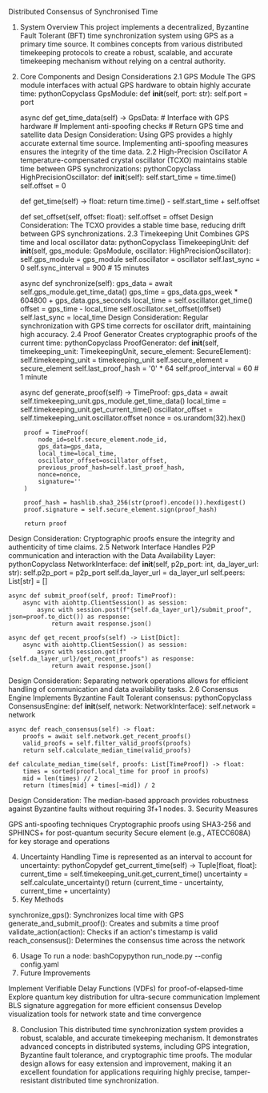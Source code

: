 Distributed Consensus of Synchronised Time
1. System Overview
This project implements a decentralized, Byzantine Fault Tolerant (BFT) time synchronization system using GPS as a primary time source. It combines concepts from various distributed timekeeping protocols to create a robust, scalable, and accurate timekeeping mechanism without relying on a central authority.
2. Core Components and Design Considerations
2.1 GPS Module
The GPS module interfaces with actual GPS hardware to obtain highly accurate time:
pythonCopyclass GpsModule:
    def __init__(self, port: str):
        self.port = port

    async def get_time_data(self) -> GpsData:
        # Interface with GPS hardware
        # Implement anti-spoofing checks
        # Return GPS time and satellite data
Design Consideration: Using GPS provides a highly accurate external time source. Implementing anti-spoofing measures ensures the integrity of the time data.
2.2 High-Precision Oscillator
A temperature-compensated crystal oscillator (TCXO) maintains stable time between GPS synchronizations:
pythonCopyclass HighPrecisionOscillator:
    def __init__(self):
        self.start_time = time.time()
        self.offset = 0

    def get_time(self) -> float:
        return time.time() - self.start_time + self.offset

    def set_offset(self, offset: float):
        self.offset = offset
Design Consideration: The TCXO provides a stable time base, reducing drift between GPS synchronizations.
2.3 Timekeeping Unit
Combines GPS time and local oscillator data:
pythonCopyclass TimekeepingUnit:
    def __init__(self, gps_module: GpsModule, oscillator: HighPrecisionOscillator):
        self.gps_module = gps_module
        self.oscillator = oscillator
        self.last_sync = 0
        self.sync_interval = 900  # 15 minutes

    async def synchronize(self):
        gps_data = await self.gps_module.get_time_data()
        gps_time = gps_data.gps_week * 604800 + gps_data.gps_seconds
        local_time = self.oscillator.get_time()
        offset = gps_time - local_time
        self.oscillator.set_offset(offset)
        self.last_sync = local_time
Design Consideration: Regular synchronization with GPS time corrects for oscillator drift, maintaining high accuracy.
2.4 Proof Generator
Creates cryptographic proofs of the current time:
pythonCopyclass ProofGenerator:
    def __init__(self, timekeeping_unit: TimekeepingUnit, secure_element: SecureElement):
        self.timekeeping_unit = timekeeping_unit
        self.secure_element = secure_element
        self.last_proof_hash = '0' * 64
        self.proof_interval = 60  # 1 minute

    async def generate_proof(self) -> TimeProof:
        gps_data = await self.timekeeping_unit.gps_module.get_time_data()
        local_time = self.timekeeping_unit.get_current_time()
        oscillator_offset = self.timekeeping_unit.oscillator.offset
        nonce = os.urandom(32).hex()

        proof = TimeProof(
            node_id=self.secure_element.node_id,
            gps_data=gps_data,
            local_time=local_time,
            oscillator_offset=oscillator_offset,
            previous_proof_hash=self.last_proof_hash,
            nonce=nonce,
            signature=''
        )

        proof_hash = hashlib.sha3_256(str(proof).encode()).hexdigest()
        proof.signature = self.secure_element.sign(proof_hash)

        return proof
Design Consideration: Cryptographic proofs ensure the integrity and authenticity of time claims.
2.5 Network Interface
Handles P2P communication and interaction with the Data Availability Layer:
pythonCopyclass NetworkInterface:
    def __init__(self, p2p_port: int, da_layer_url: str):
        self.p2p_port = p2p_port
        self.da_layer_url = da_layer_url
        self.peers: List[str] = []

    async def submit_proof(self, proof: TimeProof):
        async with aiohttp.ClientSession() as session:
            async with session.post(f"{self.da_layer_url}/submit_proof", json=proof.to_dict()) as response:
                return await response.json()

    async def get_recent_proofs(self) -> List[Dict]:
        async with aiohttp.ClientSession() as session:
            async with session.get(f"{self.da_layer_url}/get_recent_proofs") as response:
                return await response.json()
Design Consideration: Separating network operations allows for efficient handling of communication and data availability tasks.
2.6 Consensus Engine
Implements Byzantine Fault Tolerant consensus:
pythonCopyclass ConsensusEngine:
    def __init__(self, network: NetworkInterface):
        self.network = network

    async def reach_consensus(self) -> float:
        proofs = await self.network.get_recent_proofs()
        valid_proofs = self.filter_valid_proofs(proofs)
        return self.calculate_median_time(valid_proofs)

    def calculate_median_time(self, proofs: List[TimeProof]) -> float:
        times = sorted(proof.local_time for proof in proofs)
        mid = len(times) // 2
        return (times[mid] + times[~mid]) / 2
Design Consideration: The median-based approach provides robustness against Byzantine faults without requiring 3f+1 nodes.
3. Security Measures

GPS anti-spoofing techniques
Cryptographic proofs using SHA3-256 and SPHINCS+ for post-quantum security
Secure element (e.g., ATECC608A) for key storage and operations

4. Uncertainty Handling
Time is represented as an interval to account for uncertainty:
pythonCopydef get_current_time(self) -> Tuple[float, float]:
    current_time = self.timekeeping_unit.get_current_time()
    uncertainty = self.calculate_uncertainty()
    return (current_time - uncertainty, current_time + uncertainty)
5. Key Methods

synchronize_gps(): Synchronizes local time with GPS
generate_and_submit_proof(): Creates and submits a time proof
validate_action(action): Checks if an action's timestamp is valid
reach_consensus(): Determines the consensus time across the network

6. Usage
To run a node:
bashCopypython run_node.py --config config.yaml
7. Future Improvements

Implement Verifiable Delay Functions (VDFs) for proof-of-elapsed-time
Explore quantum key distribution for ultra-secure communication
Implement BLS signature aggregation for more efficient consensus
Develop visualization tools for network state and time convergence

8. Conclusion
This distributed time synchronization system provides a robust, scalable, and accurate timekeeping mechanism. It demonstrates advanced concepts in distributed systems, including GPS integration, Byzantine fault tolerance, and cryptographic time proofs. The modular design allows for easy extension and improvement, making it an excellent foundation for applications requiring highly precise, tamper-resistant distributed time synchronization.
